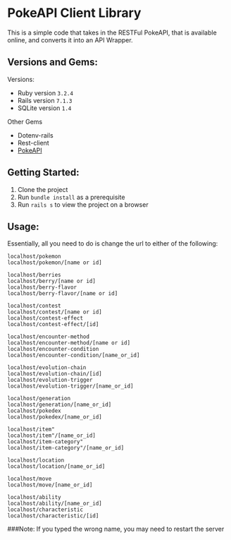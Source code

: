# PokeAPI Client Library

This is a simple code that takes in the RESTFul PokeAPI, that is available online, and converts it into an API Wrapper.

## Versions and Gems:
Versions:
* Ruby version ``` 3.2.4 ```
* Rails version ``` 7.1.3 ```
* SQLite version ``` 1.4 ```

Other Gems
* Dotenv-rails
* Rest-client
* [PokeAPI](https://pokeapi.co/)

## Getting Started:
1. Clone the project
2. Run ``` bundle install ``` as a prerequisite
3. Run ``` rails s ``` to view the project on a browser

## Usage:
Essentially, all you need to do is change the url to either of the following:
```
localhost/pokemon
localhost/pokemon/[name or id]

localhost/berries
localhost/berry/[name or id]
localhost/berry-flavor
localhost/berry-flavor/[name or id]

localhost/contest
localhost/contest/[name or id]
localhost/contest-effect
localhost/contest-effect/[id]

localhost/encounter-method
localhost/encounter-method/[name or id]
localhost/encounter-condition
localhost/encounter-condition/[name_or_id]

localhost/evolution-chain
localhost/evolution-chain/[id]
localhost/evolution-trigger
localhost/evolution-trigger/[name_or_id]

localhost/generation
localhost/generation/[name_or_id]
localhost/pokedex
localhost/pokedex/[name_or_id]

localhost/item"
localhost/item"/[name_or_id]
localhost/item-category"
localhost/item-category"/[name_or_id]

localhost/location
localhost/location/[name_or_id]

localhost/move
localhost/move/[name_or_id]

localhost/ability
localhost/ability/[name_or_id]
localhost/characteristic
localhost/characteristic/[id]

```

###Note:
If you typed the wrong name, you may need to restart the server

